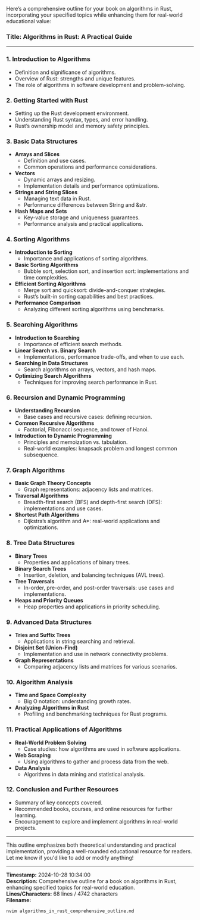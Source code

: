 Here’s a comprehensive outline for your book on algorithms in Rust, incorporating your specified topics while enhancing them for real-world educational value:

### Title: Algorithms in Rust: A Practical Guide

---

### 1. Introduction to Algorithms
   - Definition and significance of algorithms.
   - Overview of Rust: strengths and unique features.
   - The role of algorithms in software development and problem-solving.

### 2. Getting Started with Rust
   - Setting up the Rust development environment.
   - Understanding Rust syntax, types, and error handling.
   - Rust’s ownership model and memory safety principles.

### 3. Basic Data Structures
   - **Arrays and Slices**
     - Definition and use cases.
     - Common operations and performance considerations.
   - **Vectors**
     - Dynamic arrays and resizing.
     - Implementation details and performance optimizations.
   - **Strings and String Slices**
     - Managing text data in Rust.
     - Performance differences between String and &str.
   - **Hash Maps and Sets**
     - Key-value storage and uniqueness guarantees.
     - Performance analysis and practical applications.

### 4. Sorting Algorithms
   - **Introduction to Sorting**
     - Importance and applications of sorting algorithms.
   - **Basic Sorting Algorithms**
     - Bubble sort, selection sort, and insertion sort: implementations and time complexities.
   - **Efficient Sorting Algorithms**
     - Merge sort and quicksort: divide-and-conquer strategies.
     - Rust’s built-in sorting capabilities and best practices.
   - **Performance Comparison**
     - Analyzing different sorting algorithms using benchmarks.

### 5. Searching Algorithms
   - **Introduction to Searching**
     - Importance of efficient search methods.
   - **Linear Search vs. Binary Search**
     - Implementations, performance trade-offs, and when to use each.
   - **Searching in Data Structures**
     - Search algorithms on arrays, vectors, and hash maps.
   - **Optimizing Search Algorithms**
     - Techniques for improving search performance in Rust.

### 6. Recursion and Dynamic Programming
   - **Understanding Recursion**
     - Base cases and recursive cases: defining recursion.
   - **Common Recursive Algorithms**
     - Factorial, Fibonacci sequence, and tower of Hanoi.
   - **Introduction to Dynamic Programming**
     - Principles and memoization vs. tabulation.
     - Real-world examples: knapsack problem and longest common subsequence.

### 7. Graph Algorithms
   - **Basic Graph Theory Concepts**
     - Graph representations: adjacency lists and matrices.
   - **Traversal Algorithms**
     - Breadth-first search (BFS) and depth-first search (DFS): implementations and use cases.
   - **Shortest Path Algorithms**
     - Dijkstra’s algorithm and A*: real-world applications and optimizations.

### 8. Tree Data Structures
   - **Binary Trees**
     - Properties and applications of binary trees.
   - **Binary Search Trees**
     - Insertion, deletion, and balancing techniques (AVL trees).
   - **Tree Traversals**
     - In-order, pre-order, and post-order traversals: use cases and implementations.
   - **Heaps and Priority Queues**
     - Heap properties and applications in priority scheduling.

### 9. Advanced Data Structures
   - **Tries and Suffix Trees**
     - Applications in string searching and retrieval.
   - **Disjoint Set (Union-Find)**
     - Implementation and use in network connectivity problems.
   - **Graph Representations**
     - Comparing adjacency lists and matrices for various scenarios.

### 10. Algorithm Analysis
   - **Time and Space Complexity**
     - Big O notation: understanding growth rates.
   - **Analyzing Algorithms in Rust**
     - Profiling and benchmarking techniques for Rust programs.

### 11. Practical Applications of Algorithms
   - **Real-World Problem Solving**
     - Case studies: how algorithms are used in software applications.
   - **Web Scraping**
     - Using algorithms to gather and process data from the web.
   - **Data Analysis**
     - Algorithms in data mining and statistical analysis.

### 12. Conclusion and Further Resources
   - Summary of key concepts covered.
   - Recommended books, courses, and online resources for further learning.
   - Encouragement to explore and implement algorithms in real-world projects.

---

This outline emphasizes both theoretical understanding and practical implementation, providing a well-rounded educational resource for readers. Let me know if you'd like to add or modify anything!

---

**Timestamp:** 2024-10-28 10:34:00  
**Description:** Comprehensive outline for a book on algorithms in Rust, enhancing specified topics for real-world education.  
**Lines/Characters:** 68 lines / 4742 characters  
**Filename:** 
```bash
nvim algorithms_in_rust_comprehensive_outline.md
```
